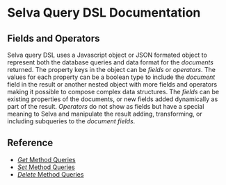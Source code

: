 
# Selva Query DSL Documentation

## Fields and Operators

Selva query DSL uses a Javascript object or JSON formated object to represent both the database queries and data format for the _documents_ returned. The property keys in the object can be _fields_ or _operators_. The values for each property can be a boolean type to include the _document_ field in the result or another nested object with more fields and operators making it possible to compose complex data structures.
The _fields_ can be existing properties of the documents, or new fields added dynamically as part of the result.
_Operators_ do not show as fields but have a special meaning to Selva and manipulate the result adding, transforming, or including subqueries to the _document_ _fields_.

## Reference

  - [_Get_ Method Queries](./get_query.md)
  - [_Set_ Method Queries](./set_query.md)
  - [_Delete_ Method Queries](./delete_query.md)

